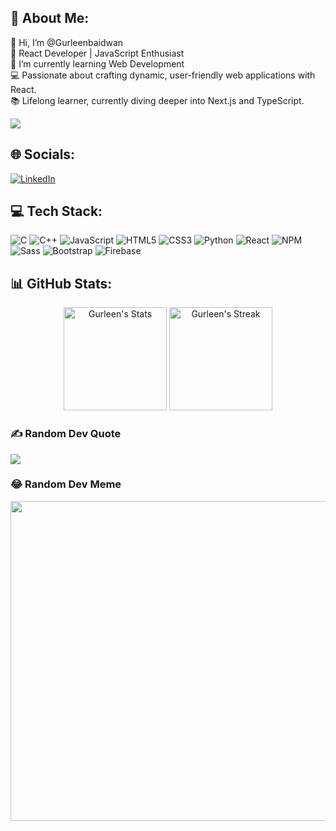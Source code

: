 ## 💫 About Me:
👋 Hi, I’m @Gurleenbaidwan <br>🌟 React Developer | JavaScript Enthusiast<br>🌱 I’m currently learning Web Development<br>💻 Passionate about crafting dynamic, user-friendly web applications with React.<br>📚 Lifelong learner, currently diving deeper into Next.js and TypeScript.

[![](https://visitcount.itsvg.in/api?id=Gurleenbaidwan&label=Profile%20views&color=0&pretty=false)](https://visitcount.itsvg.in)

## 🌐 Socials:
[![LinkedIn](https://img.shields.io/badge/LinkedIn-%230077B5.svg?logo=linkedin&logoColor=white)](https://linkedin.com/in/gurleen-kaur-3521a7228) 

## 💻 Tech Stack:

<div class="badges-intro">
  
![C](https://img.shields.io/badge/c-%2300599C.svg?style=for-the-badge&logo=c&logoColor=white) 
![C++](https://img.shields.io/badge/c++-%2300599C.svg?style=for-the-badge&logo=c%2B%2B&logoColor=white)
![JavaScript](https://img.shields.io/badge/-JavaScript-000000?style=flat&logo=javascript&logoColor=#F7DF1E)
![HTML5](https://img.shields.io/badge/-HTML5-000000?style=flat&logo=html5&logoColor=#E34F26)
![CSS3](https://img.shields.io/badge/-CSS3-000000?style=flat&logo=css3&logoColor=#1572B6)
![Python](https://img.shields.io/badge/python-3670A0?style=for-the-badge&logo=python&logoColor=ffdd54)
![React](https://img.shields.io/badge/react-%2320232a.svg?style=for-the-badge&logo=react&logoColor=%2361DAFB)
![NPM](https://img.shields.io/badge/NPM-%23000000.svg?style=for-the-badge&logo=npm&logoColor=white)
![Sass](https://img.shields.io/badge/-Sass-000000?style=flat&logo=sass&logoColor=#CC6699)
![Bootstrap](https://img.shields.io/badge/-Bootstrap-000000?style=flat&logo=bootstrap&logoColor=#7952B3)
![Firebase](https://img.shields.io/badge/-Firebase-000000?style=flat&logo=firebase&logoColor=#FFCA28)

</div>

## 📊 GitHub Stats:

<div class="badges-githubstats">
  <p align="center">
    <img src="https://github-readme-stats.vercel.app/api?username=Gurleenbaidwan&theme=tokyonight&show_icons=true&hide_border=true&count_private=true" alt="Gurleen's Stats" height="165">
    <img src="https://github-readme-streak-stats.herokuapp.com/?user=Gurleenbaidwan&theme=tokyonight&hide_border=true" alt="Gurleen's Streak" height="165">
  </p>
</div>

### ✍️ Random Dev Quote
![](https://quotes-github-readme.vercel.app/api?type=horizontal&theme=radical)


### 😂 Random Dev Meme
<img src="https://random-memer.herokuapp.com/" width="512px"/>

<!--
**Gurleenbaidwan/Gurleenbaidwan** is a ✨ _special_ ✨ repository because its `README.md` (this file) appears on your GitHub profile.

Here are some ideas to get you started:

- 🔭 I’m currently working on ...
- 🌱 I’m currently learning ...
- 👯 I’m looking to collaborate on ...
- 🤔 I’m looking for help with ...
- 💬 Ask me about ...
- 📫 How to reach me: ...
- 😄 Pronouns: ...
- ⚡ Fun fact: ...
-->
